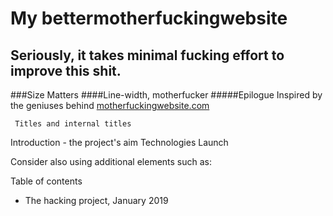 # My bettermotherfuckingwebsite 
## Seriously, it takes minimal fucking effort to improve this shit.
###Size Matters
####Line-width, motherfucker
#####Epilogue
Inspired by the geniuses behind <a href="http://motherfuckingwebsite.com/">motherfuckingwebsite.com</a>
     
     Titles and internal titles
Introduction - the project's aim
Technologies
Launch

Consider also using additional elements such as: 

Table of contents
- The hacking project, January 2019 
